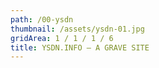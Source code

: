 ```yaml
---
path: /00-ysdn
thumbnail: /assets/ysdn-01.jpg
gridArea: 1 / 1 / 1 / 6
title: YSDN.INFO — A GRAVE SITE
---
```


